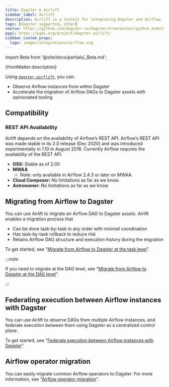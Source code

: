 ```yaml
---
title: Dagster & Airlift
sidebar_label: Airlift
description: Airlift is a toolkit for integrating Dagster and Airflow.
tags: [dagster-supported, other]
source: https://github.com/dagster-io/dagster/tree/master/python_modules/libraries/dagster-airlift
pypi: https://pypi.org/project/dagster-airlift/
sidebar_custom_props:
  logo: images/integrations/airflow.svg
---
```


import Beta from '@site/docs/partials/\_Beta.md';

<Beta />

<p>{frontMatter.description}</p>

Using [`dagster-airflift`](/api/libraries/dagster-airlift), you can:

- Observe Airflow instances from within Dagster
- Accelerate the migration of Airflow DAGs to Dagster assets with opinionated tooling

## Compatibility

### REST API Availability

Airlift depends on the availability of Airflow’s REST API. Airflow’s REST API was made stable in its 2.0 release (Dec 2020) and was introduced experimentally in 1.10 in August 2018. Currently Airflow requires the availability of the REST API.

- **OSS:** Stable as of 2.00
- **MWAA**
  - Note: only available in Airflow 2.4.3 or later on MWAA.
- **Cloud Composer:** No limitations as far as we know.
- **Astronomer:** No limitations as far as we know.

## Migrating from Airflow to Dagster

You can use Airlift to migrate an Airflow DAG to Dagster assets. Airlift enables a migration process that

- Can be done task-by-task in any order with minimal coordination
- Has task-by-task rollback to reduce risk
- Retains Airflow DAG structure and execution history during the migration

To get started, see "[Migrate from Airflow to Dagster at the task level](/migration/airflow-to-dagster/task-level-migration)".

:::note

If you need to migrate at the DAG level, see "[Migrate from Airflow to Dagster at the DAG level](/migration/airflow-to-dagster/dag-level-migration)".

:::

## Federating execution between Airflow instances with Dagster

You can use Airlift to observe DAGs from multiple Airflow instances, and federate execution between them using Dagster as a centralized control plane.

To get started, see "[Federate execution between Airflow instances with Dagster](/migration/airflow-to-dagster/federation)".

## Airflow operator migration

You can easily migrate common Airflow operators to Dagster. For more information, see "[Airflow operator migration](/migration/airflow-to-dagster/airflow-operator-migration)".
